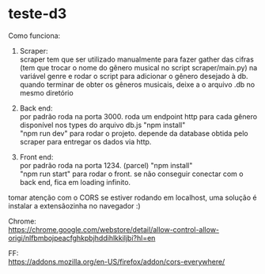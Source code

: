# teste-d3
Como funciona:

1. Scraper:  
scraper tem que ser utilizado manualmente para fazer gather das cifras
(tem que trocar o nome do gênero musical no script scraper/main.py)
na variável genre e rodar o script para adicionar o gênero desejado à db.
quando terminar de obter os gêneros musicais, deixe a o arquivo .db no mesmo diretório

2. Back end:  
por padrão roda na porta 3000. roda um endpoint http para cada gênero disponível nos types do arquivo db.js
"npm install"  
"npm run dev" para rodar o projeto. depende da database obtida pelo scraper para entregar os dados via http.  

3. Front end:  
por padrão roda na porta 1234. (parcel)
"npm install"  
"npm run start" para rodar o front. se não conseguir conectar com o back end, fica em loading infinito.  

tomar atenção com o CORS se estiver rodando em localhost,
uma solução é instalar a extensãozinha no navegador :)

Chrome:  
https://chrome.google.com/webstore/detail/allow-control-allow-origi/nlfbmbojpeacfghkpbjhddihlkkiljbi?hl=en

FF:  
https://addons.mozilla.org/en-US/firefox/addon/cors-everywhere/
